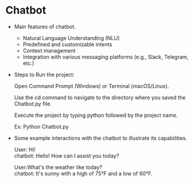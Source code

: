 # Chatbot

- Main features of chatbot.

  - Natural Language Understanding (NLU)
  - Predefined and customizable intents
  - Context management
  - Integration with various messaging platforms (e.g., Slack, Telegram, etc.)

- Steps to Run the project:

     Open Command Prompt (Windows) or Terminal (macOS/Linux).

     Use the cd command to navigate to the directory where you saved the Chatbot.py file.

     Execute the project by typing python followed by the project name.

     Ex: Python Chatbot.py
 

- Some example interactions with the chatbot to illustrate its capabilities.
 
     User: Hi!  
     chatbot: Hello! How can I assist you today?

     User:What's the weather like today?  
     chatbot: It's sunny with a high of 75°F and a low of 60°F.
